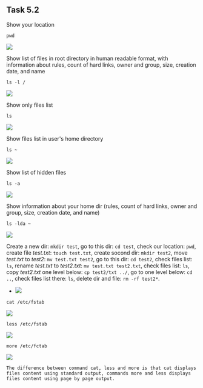 ## Task 5.2

Show your location
```
pwd
```
![](https://i.imgur.com/0chVjfm.png)
 
Show list of files in root directory in human readable format, with information about rules, count of hard links, owner and group, size, creation date, and name
```
ls -l / 
```
![](https://i.imgur.com/1fVrPmE.png)

Show only files list
```
ls
```
![](https://i.imgur.com/ggMrQNG.png)

Show files list in user's home directory
```
ls ~
```
![](https://i.imgur.com/pjICBkQ.png)

Show list of hidden files
```
ls -a
```
![](https://i.imgur.com/SCYRCiy.png)

Show information about your home dir (rules, count of hard links, owner and group, size, creation date, and name)
```
ls -lda ~
```
![](https://i.imgur.com/9ylxgzi.png)


 Create a new dir: ``mkdir test``, go to this dir: ``cd test``,  check our location: ``pwd``, create file *test.txt*: ``touch test.txt``, create socond dir: ``mkdir test2``, move *test.txt* to *test2*: ``mv test.txt test2``, go to this dir: ``cd test2``, check files list: ``ls``, rename *test.txt* to *test2.txt*: ``mv test.txt test2.txt``, check files list: ``ls``, copy *test2.txt* one  level below: ``cp test2/txt ../``, go to one level below: ``cd ..``, check files list there: ``ls``, delete dir and file: ``rm -rf test2*``.
* ![](https://i.imgur.com/HjJNPQA.png)

```
cat /etc/fstab
```
![](https://i.imgur.com/OFZ0I6d.png)

```
less /etc/fstab
```
![](https://i.imgur.com/GPvbOEr.png)

```
more /etc/fctab
```
![](https://i.imgur.com/wa7xbfP.png)
```
The difference between command cat, less and more is that cat displays files content using standard output, commands more and less displays files content using page by page output. 
